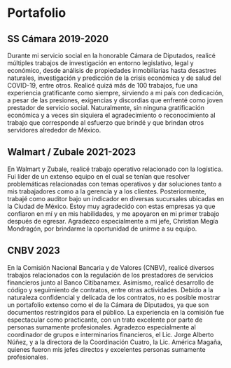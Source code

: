 # Portafolio


## SS Cámara 2019-2020

Durante mi servicio social en la honorable Cámara de Diputados, realicé múltiples trabajos de investigación en entorno legislativo, legal y económico, desde análisis de propiedades inmobiliarias hasta desastres naturales, investigación y predicción de la crisis económica y de salud del COVID-19, entre otros. Realicé quizá más de 100 trabajos, fue una experiencia gratificante como siempre, sirviendo a mi país con dedicación, a pesar de las presiones, exigencias y discordias que enfrenté como joven prestador de servicio social. Naturalmente, sin ninguna gratificación económica y a veces sin siquiera el agradecimiento o reconocimiento al trabajo que corresponde al esfuerzo que brindé y que brindan otros servidores alrededor de México.

## Walmart / Zubale 2021-2023

En Walmart y Zubale, realicé trabajo operativo relacionado con la logística. Fui líder de un extenso equipo en el cual se tenían que resolver problemáticas relacionadas con temas operativos y dar soluciones tanto a mis trabajadores como a la gerencia y a los clientes. Posteriormente, trabajé como auditor bajo un indicador en diversas sucursales ubicadas en la Ciudad de México. Estoy muy agradecido con estas empresas ya que confiaron en mí y en mis habilidades, y me apoyaron en mi primer trabajo después de egresar. Agradezco especialmente a mi jefe, Christian Megía Mondragón, por brindarme la oportunidad de unirme a su equipo.

## CNBV 2023

En la Comisión Nacional Bancaria y de Valores (CNBV), realicé diversos trabajos relacionados con la regulación de los prestadores de servicios financieros junto al Banco Citibanamex. Asimismo, realicé desarrollo de código y seguimiento de contratos, entre otras actividades. Debido a la naturaleza confidencial y delicada de los contratos, no es posible mostrar un portafolio extenso como el de la Cámara de Diputados, ya que son documentos restringidos para el público. La experiencia en la comisión fue espectacular como practicante, con un trato excelente por parte de personas sumamente profesionales. Agradezco especialmente al coordinador de grupos e interminarios financieros, el Lic. Jorge Alberto Núñez, y a la directora de la Coordinación Cuatro, la Lic. América Magaña, quienes fueron mis jefes directos y excelentes personas sumamente profesionales.


